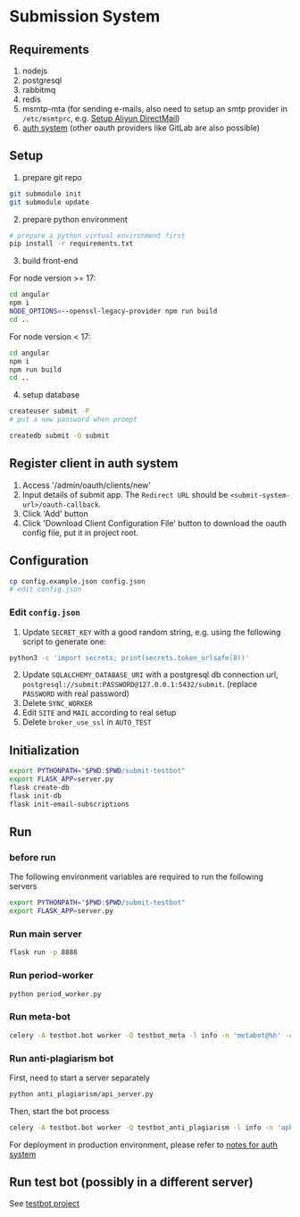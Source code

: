 # Submission System

## Requirements

1. nodejs
2. postgresql
3. rabbitmq
4. redis
5. msmtp-mta (for sending e-mails, also need to setup an smtp provider in `/etc/msmtprc`, e.g. [Setup Aliyun DirectMail](https://gist.github.com/tjumyk/342611a2b2e7c5f12a9ea9d1162c8b26))
6. [auth system](https://github.com/tjumyk/auth) (other oauth providers like GitLab are also possible)

## Setup

1. prepare git repo
```bash
git submodule init
git submodule update
```

2. prepare python environment
```bash
# prepare a python virtual environment first
pip install -r requirements.txt
```

3. build front-end

For node version >= 17:
```bash
cd angular
npm i
NODE_OPTIONS=--openssl-legacy-provider npm run build
cd ..
```

For node version < 17:
```bash
cd angular
npm i
npm run build
cd ..
```

4. setup database
```bash
createuser submit -P
# put a new password when prompt

createdb submit -O submit
```

## Register client in auth system

1. Access '<auth-system-url>/admin/oauth/clients/new'
2. Input details of submit app. The `Redirect URL` should be `<submit-system-url>/oauth-callback`.
3. Click 'Add' button
4. Click 'Download Client Configuration File' button to download the oauth config file, put it in project root.

## Configuration

```bash
cp config.example.json config.json
# edit config.json
```

### Edit `config.json`

1. Update `SECRET_KEY` with a good random string, e.g. using the following script to generate one:
```bash
python3 -c 'import secrets; print(secrets.token_urlsafe(8))'
```

2. Update `SQLALCHEMY_DATABASE_URI` with a postgresql db connection url, `postgresql://submit:PASSWORD@127.0.0.1:5432/submit`. (replace `PASSWORD` with real password)
3. Delete `SYNC_WORKER`
4. Edit `SITE` and `MAIL` according to real setup
5. Delete `broker_use_ssl` in `AUTO_TEST`

## Initialization

```bash
export PYTHONPATH="$PWD:$PWD/submit-testbot"
export FLASK_APP=server.py
flask create-db
flask init-db
flask init-email-subscriptions
```

## Run

### before run

The following environment variables are required to run the following servers

```bash
export PYTHONPATH="$PWD:$PWD/submit-testbot"
export FLASK_APP=server.py
```

### Run main server

```bash
flask run -p 8888
```

### Run period-worker

```bash
python period_worker.py
```

### Run meta-bot

```bash
celery -A testbot.bot worker -Q testbot_meta -l info -n 'metabot@%h' -c 1 
```

### Run anti-plagiarism bot

First, need to start a server separately 
```bash
python anti_plagiarism/api_server.py
```

Then, start the bot process
```bash
celery -A testbot.bot worker -Q testbot_anti_plagiarism -l info -n 'apbot@%h' -c 1 
```

For deployment in production environment, please refer to [notes for auth system](https://github.com/tjumyk/auth/blob/master/README.md#notes-for-running-in-production-environment)

## Run test bot (possibly in a different server)

See [testbot project](https://github.com/tjumyk/submit-testbot)
